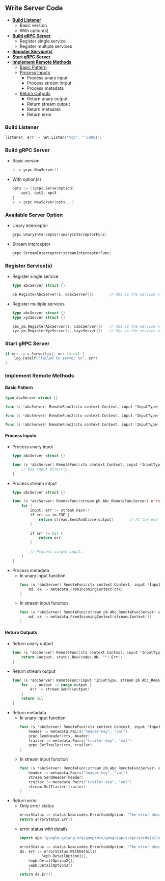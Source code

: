## Write Server Code
- [**Build Listener**](#build-listener)
   - Basic version
   - With option(s)
- [**Build gRPC Server**](#build-grpc-server)
   - Register single service
   - Register multiple services
- [**Register Service(s)**](#register-services)
- [**Start gRPC Server**](#start-grpc-server)
- [**Implement Remote Methods**](#implement-remote-methods)
   - [Basic Pattern](#basic-pattern)
   - [Process Inputs](#process-inputs)
      - Process unary input
      - Process stream intput
      - Process metadata
   - [Return Outputs](#return-outputs)
      - Return unary output
      - Return stream output
      - Return metadata
      - Return error

### Build Listener
```go
listener, err := net.Listen("tcp", ":50051")
```

### Build gRPC Server
- Basic version
  ```go
  s := grpc.NewServer()
  ```
- With option(s)
  ```go
  opts := []grpc.ServerOption{
      opt1, opt2, opt3
  }
  s := grpc.NewServer(opts...)
  ```
  
### Available Server Option
- Unary interceptor
  ```go
  grpc.UnaryInterceptor(unaryInterceptorFunc)
  ```
- Stream interceptor
  ```go
  grpc.StreamInterceptor(streamInterceptorFunc)
  ```

### Register Service(s)
- Register single service
  ```go
  type abcServer struct {}
  
  pb.RegisterAbcServer(s, &abcServer{})       // Abc is the service name
  ```
- Register multiple services
  ```go
  type abcServer struct {}
  type xyzServer struct {}
  
  abc_pb.RegisterAbcServer(s, &abcServer{})   // Abc is the service name
  xyz_pb.RegisterXyzServer(s, &xyzServer{})   // Xyz is the service name
  ```
  
### Start gRPC Server
```go
if err := s.Serve(lis); err != nil {
    log.Fatalf("failed to serve: %v", err)
}
```

### Implement Remote Methods
#### Basic Pattern
```go
type abcServer struct {}

func (s *abcServer) RemoteFunc1(ctx context.Context, input *InputType) (*OutputType, error) {}

func (s *abcServer) RemoteFunc2(ctx context.Context, input *InputType) (*OutputType, error) {}

func (s *abcServer) RemoteFunc3(ctx context.Context, input *InputType) (*OutputType, error) {}
```

#### Process Inputs
- Process unary input
  ```go
  type abcServer struct {}
  
  func (s *abcServer) RemoteFunc(ctx context.Context, input *InputType) (*OutputType, error) {
      // Use input directly.
  }
  ```
- Process stream intput
  ```go
  type abcServer struct {}
  
  func (s *abcServer) RemoteFunc(stream pb.Abc_RemoteFuncServer) error {
      for {
          input, err := stream.Recv()
          if err == io.EOF {
              return stream.SendAndClose(output)       // At the end of input stream, return the output.
          }
          
          if err != nil {
              return err
          }
          
          // Process single input.
      }
  }
  ```
- Process metadata
   - In unary input function
     ```go
     func (s *abcServer) RemoteFunc(ctx context.Context, input *InputType) (*OutputType, error) {
         md, ok := metadata.FromIncomingContext(ctx)
     }
     ```
   - In stream input function
     ```go
     func (s *abcServer) RemoteFunc(stream pb.Abc_RemoteFuncServer) error {
         md, ok := metadata.FromIncomingContext(stream.Context())
     }
     ```

#### Return Outputs
- Return unary output
  ```go
  func (s *abcServer) RemoteFunc(ctx context.Context, input *InputType) (*OutputType, error) {
      return &output, status.New(codes.OK, "").Err()
  }
  ```
- Return stream output
  ```go
  func (s *abcServer) RemoteFunc(input *InputType, stream pb.Abc_RemoteFuncServer) error {
      for _ , output := range output {
          err := stream.Send(&output)
      }
      return nil
  }
  ```
- Return metadata
   - In unary input function
     ```go
     func (s *abcServer) RemoteFunc(ctx context.Context, input *InputType) (*OutputType, error) {
         header := metadata.Pairs("header-key", "val")
         grpc.SendHeader(ctx, header)
         trailer := metadata.Pairs("trailer-key", "val")
         grpc.SetTrailer(ctx, trailer)
     }
     ```
   - In stream input function
     ```go
     func (s *abcServer) RemoteFunc(stream pb.Abc_RemoteFuncServer) error {
         header := metadata.Pairs("header-key", "val")
         stream.SendHeader(header)
         trailer := metadata.Pairs("trailer-key", "val")    
         stream.SetTrailer(trailer)
     }
     ```
- Return error
   - Only error status
     ```go
     errorStatus := status.New(codes.ErrorCodeOption, "The error description.")  // ErrorCodeOption needs to be replaced by real option.
     return errorStatus.Err()
     ```
   - error status with details
     ```go
     import epb "google.golang.org/genproto/googleapis/rpc/errdetails"
     
     errorStatus := status.New(codes.ErrorCodeOption, "The error description.")  // ErrorCodeOption needs to be replaced by real option.
     ds, err := errorStatus.WithDetails(
			   &epb.DetailOption1{},                                                   // DetailOption1 needs to be replaced by real option.
         &epb.DetailOption2{},                                                   // DetailOption2 needs to be replaced by real option.
         &epb.DetailOption3{}                                                    // DetailOption3 needs to be replaced by real option.
		 )
     return ds.Err()
     ```

